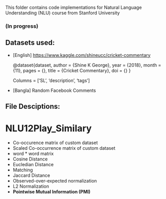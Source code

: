 This folder contains code implementations for Natural Language Understanding (NLU) course from Stanford University

### (In progress)

## Datasets used:
- [English]
  https://www.kaggle.com/shineucc/cricket-commentary

  @dataset{dataset,
  author = {Shine K George},
  year = {2018},
  month = {11},
  pages = {},
  title = {Cricket Commentary},
  doi = {}
  }

  Columns = [‘SL’, ‘description’, ‘tags’]

- [Bangla] 
  Random Facebook Comments
  
## File Desciptions:

# NLU12Play_Similary
- Co-occurence matrix of custom dataset
- Scaled Co-occurrence matrix of custom dataset
- word * word matrix
- Cosine Distance
- Eucledian Distance
- Matching
- Jaccard Distance
- Observed-over-expected normalization
- L2 Normalization
- **Pointwise Mutual Information (PMI)**


